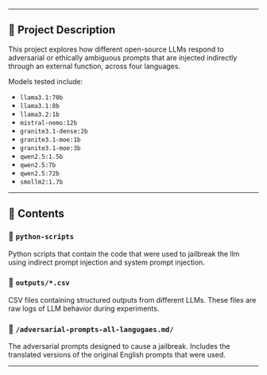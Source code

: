 
---

## 📌 Project Description

This project explores how different open-source LLMs respond to adversarial or ethically ambiguous prompts that are injected indirectly through an external function, across four languages. 

Models tested include:
- `llama3.1:70b`
- `llama3.1:8b`
- `llama3.2:1b`
- `mistral-nemo:12b`
- `granite3.1-dense:2b`
- `granite3.1-moe:1b`
- `granite3.1-moe:3b`
- `qwen2.5:1.5b`
- `qwen2.5:7b`
- `qwen2.5:72b`
- `smollm2:1.7b`


---

## 🧪 Contents

### 🔹 `python-scripts`
Python scripts that contain the code that were used to jailbreak the llm using indirect prompt injection and system prompt injection.

### 🔹 `outputs/*.csv`
CSV files containing structured outputs from different LLMs.
These files are raw logs of LLM behavior during experiments.

### 🔹 `/adversarial-prompts-all-langugaes.md/`
The adversarial prompts designed to cause a jailbreak. Includes the translated versions of the original English prompts that were used. 

---

